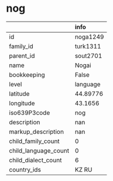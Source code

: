 # nog
|                      | info     |
|:---------------------|:---------|
| id                   | noga1249 |
| family_id            | turk1311 |
| parent_id            | sout2701 |
| name                 | Nogai    |
| bookkeeping          | False    |
| level                | language |
| latitude             | 44.89776 |
| longitude            | 43.1656  |
| iso639P3code         | nog      |
| description          | nan      |
| markup_description   | nan      |
| child_family_count   | 0        |
| child_language_count | 0        |
| child_dialect_count  | 6        |
| country_ids          | KZ RU    |